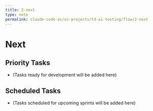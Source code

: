 ```yaml
---
title: 2-next
type: note
permalink: claude-code-os/os-projects/td-ai-testing/flow/2-next
---
```


# Next

## Priority Tasks
- (Tasks ready for development will be added here)

## Scheduled Tasks
- (Tasks scheduled for upcoming sprints will be added here)